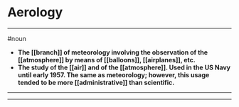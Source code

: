 # Aerology
---
#noun
- **The [[branch]] of meteorology involving the observation of the [[atmosphere]] by means of [[balloons]], [[airplanes]], etc.**
- **The study of the [[air]] and of the [[atmosphere]]. Used in the US Navy until early 1957. The same as meteorology; however, this usage tended to be more [[administrative]] than scientific.**
---
---
